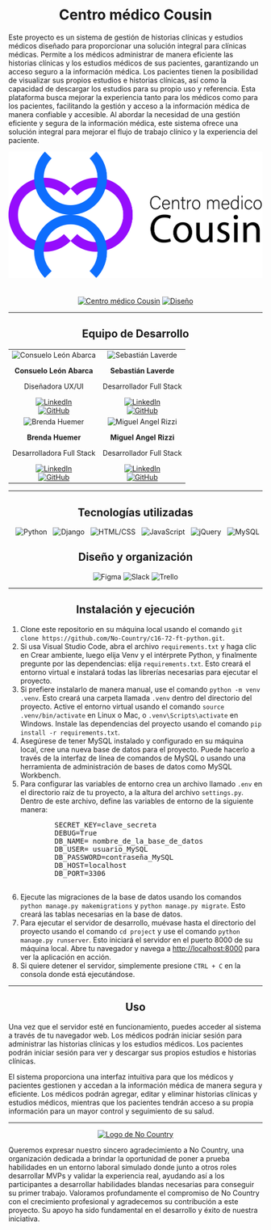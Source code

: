<h1 align="center">Centro médico Cousin</h1>
<p>Este proyecto es un sistema de gestión de historias clínicas y estudios médicos diseñado para proporcionar una solución integral para clínicas médicas. Permite a los médicos administrar de manera eficiente las historias clínicas y los estudios médicos de sus pacientes, garantizando un acceso seguro a la información médica. Los pacientes tienen la posibilidad de visualizar sus propios estudios e historias clínicas, así como la capacidad de descargar los estudios para su propio uso y referencia. Esta plataforma busca mejorar la experiencia tanto para los médicos como para los pacientes, facilitando la gestión y acceso a la información médica de manera confiable y accesible. Al abordar la necesidad de una gestión eficiente y segura de la información médica, este sistema ofrece una solución integral para mejorar el flujo de trabajo clínico y la experiencia del paciente.</p>
<div align=center >
    <img src="./project/static_dev/images/logos/logo_png.png" class="img-logo" alt="Centro médico Cousin" height=250 >
</div>

<br>
<br>
<div align=center >
    <a href="https://cmcousin.pythonanywhere.com/"><img src="https://img.shields.io/badge/Deploy-%230082CE.svg?logo=google-chrome&logoColor=white" alt="Centro médico Cousin" style="height: 30px;"></a>
    <a href="https://www.figma.com/file/074dMWcYVHDnTCOBEtKUmy/Proyecto-CM-Cousin?type=design&node-id=0-1&mode=design&t=TEvUbK6RN9kzfOlr-0"><img src="https://img.shields.io/badge/Dise%C3%B1o-%23F24E1E.svg?logo=figma&logoColor=white" alt="Diseño" style="height: 30px;"></a>
</div>

<hr>

<h2 align="center">Equipo de Desarrollo</h2>

<table align="center">
  <tr>
    <td align="center">
      <img src="https://media.licdn.com/dms/image/D4D03AQHEUMBZW5Xwdg/profile-displayphoto-shrink_800_800/0/1695943376792?e=1715212800&v=beta&t=_d6iyef9wZ_ndapJIcveQV4iksKU3szGPqRNCx4ejJE" alt="Consuelo León Abarca" height=200 width=200>
      <p><strong>Consuelo León Abarca</strong></p>
      <p>Diseñadora UX/UI</p>
      <a href="https://www.linkedin.com/in/consuelo-leon-abarca/">
        <img src="https://img.shields.io/badge/LinkedIn-%230077B5.svg?logo=linkedin&logoColor=white" alt="LinkedIn">
      </a> 
      <br>
      <a href="https://github.com/consuelo0595">
        <img src="https://img.shields.io/badge/GitHub-%23181717.svg?logo=github&logoColor=white" alt="GitHub">
      </a>    
    </td>
    <td align="center">
      <img src="https://avatars.githubusercontent.com/u/151546685?v=4" alt="Sebastián Laverde" height=200 width=200>
      <p><strong>Sebastián Laverde</strong></p>
      <p>Desarrollador Full Stack</p>
      <a href="https://www.linkedin.com/in/sebastian-laverde-51a33715b/"">
        <img src="https://img.shields.io/badge/LinkedIn-%230077B5.svg?logo=linkedin&logoColor=white" alt="LinkedIn">
      </a> 
      <br>
      <a href="https://github.com/sbtn63">
        <img src="https://img.shields.io/badge/GitHub-%23181717.svg?logo=github&logoColor=white" alt="GitHub">
      </a>    
    </td>
</tr>
<tr>
    <td align="center">
      <img src="https://avatars.githubusercontent.com/u/89327840?v=4" alt="Brenda Huemer" height=200 width=200>
      <p><strong>Brenda Huemer</strong></p>
      <p>Desarrolladora Full Stack</p>
      <a href="https://www.linkedin.com/in/brenda-huemer/">
        <img src="https://img.shields.io/badge/LinkedIn-%230077B5.svg?logo=linkedin&logoColor=white" alt="LinkedIn">
      </a> 
      <br>
      <a href="https://github.com/brxndxz">
        <img src="https://img.shields.io/badge/GitHub-%23181717.svg?logo=github&logoColor=white" alt="GitHub">
      </a>    
    </td>
    <td align="center">
      <img src="https://media.licdn.com/dms/image/D4D03AQGj9Hcc9uny1Q/profile-displayphoto-shrink_800_800/0/1704305853538?e=1715212800&v=beta&t=QTiOgUX7qXPp4Lg2BYj0qURK35hB1DWsX2RwUJ4dO3Y" alt="Miguel Angel Rizzi" height=200 width=200>
      <p><strong>Miguel Angel Rizzi</strong></p>
      <p>Desarrollador Full Stack</p>
      <a href="https://linkedin.com/in/miguel-angel-rizzi">
        <img src="https://img.shields.io/badge/LinkedIn-%230077B5.svg?logo=linkedin&logoColor=white" alt="LinkedIn">
      </a> 
      <br>
      <a href="https://github.com/MiguelRizzi">
        <img src="https://img.shields.io/badge/GitHub-%23181717.svg?logo=github&logoColor=white" alt="GitHub">
      </a>
    </td>
  </tr>
</table>

<hr>

<h2 align="center">Tecnologías utilizadas</h2>
<div align="center">
  <img src="https://img.shields.io/badge/Python-%233776AB.svg?logo=python&logoColor=white" alt="Python" style="height: 30px;">
  <img src="https://img.shields.io/badge/Django-%23092E20.svg?logo=django&logoColor=white" alt="Django" style="height: 30px;">
  <img src="https://img.shields.io/badge/HTML/CSS-%23E34F26.svg?logo=html5&logoColor=white" alt="HTML/CSS" style="height: 30px;">
  <img src="https://img.shields.io/badge/JavaScript-%23F7DF1E.svg?logo=javascript&logoColor=black" alt="JavaScript" style="height: 30px;">
  <img src="https://img.shields.io/badge/jQuery-%230769AD.svg?logo=jquery&logoColor=white" alt="jQuery" style="height: 30px;">
  <img src="https://img.shields.io/badge/MySQL-%2300758F.svg?logo=mysql&logoColor=white" alt="MySQL" style="height: 30px;">
</div>

<h2 align="center">Diseño y organización</h2>
<div align="center">
    <img src="https://img.shields.io/badge/Figma-F24E1E?logo=figma&logoColor=white" alt="Figma" style="height: 30px;">
    <img src="https://img.shields.io/badge/Slack-4A154B?logo=slack&logoColor=white" alt="Slack" style="height: 30px;">
    <img src="https://img.shields.io/badge/Trello-0079BF?logo=trello&logoColor=white" alt="Trello" style="height: 30px;">
</div>
<hr>

<h2 align="center">Instalación y ejecución</h2>

<ol>
    <li>Clone este repositorio en su máquina local usando el comando <code>git clone https://github.com/No-Country/c16-72-ft-python.git</code>.</li>
    <li>Si usa Visual Studio Code, abra el archivo <code>requirements.txt</code> y haga clic en Crear ambiente, luego elija Venv y el intérprete Python, y finalmente 
    pregunte por las dependencias: elija <code>requirements.txt</code>. Esto creará el entorno virtual e instalará todas las librerías necesarias para ejecutar el proyecto. 
    </li>
    <li>Si prefiere instalarlo de manera manual, use el comando <code>python -m venv .venv</code>. Esto creará una carpeta llamada <code>.venv</code> dentro del directorio      del proyecto. Active el entorno virtual usando el comando <code>source .venv/bin/activate</code> en Linux o Mac, o <code>.venv\Scripts\activate</code> en Windows.           Instale las dependencias del proyecto usando el comando <code>pip install -r requirements.txt</code>.</li>
    <li>Asegúrese de tener MySQL instalado y configurado en su máquina local, cree una nueva base de datos para el proyecto. Puede hacerlo a través de la interfaz de línea de comandos de MySQL o usando una herramienta de administración de bases de datos como MySQL Workbench.</li>
    <li>Para configurar las variables de entorno crea un archivo llamado <code>.env</code> en el directorio raíz de tu proyecto, a la altura del archivo <code>settings.py</code>. Dentro de este archivo, define las variables de entorno de la siguiente manera:<br>
    <pre>
        SECRET_KEY=clave_secreta
        DEBUG=True
        DB_NAME= nombre_de_la_base_de_datos
        DB_USER= usuario_MySQL
        DB_PASSWORD=contraseña_MySQL
        DB_HOST=localhost
        DB_PORT=3306
    </pre>
    </li>
    <li>Ejecute las migraciones de la base de datos usando los comandos <code>python manage.py makemigrations</code> y <code>python manage.py migrate</code>. Esto creará las tablas necesarias en la base de datos.</li>
    <li>Para ejecutar el servidor de desarrollo, muévase hasta el directorio del proyecto usando el comando <code>cd project</code> y use el comando <code>python manage.py runserver</code>. Esto iniciará el servidor en el puerto 8000 de su máquina local. Abre tu navegador y navega a <a href="http://localhost:8000">http://localhost:8000</a> para ver la aplicación en acción.</li>
    <li>Si quiere detener el servidor, simplemente presione <code>CTRL + C</code> en la consola donde está ejecutándose.</li>
</ol>

<hr>

<h2 align="center">Uso</h2>

<p>Una vez que el servidor esté en funcionamiento, puedes acceder al sistema a través de tu navegador web. Los médicos podrán iniciar sesión para administrar las historias clínicas y los estudios médicos. Los pacientes podrán iniciar sesión para ver y descargar sus propios estudios e historias clínicas.

El sistema proporciona una interfaz intuitiva para que los médicos y pacientes gestionen y accedan a la información médica de manera segura y eficiente. Los médicos podrán agregar, editar y eliminar historias clínicas y estudios médicos, mientras que los pacientes tendrán acceso a su propia información para un mayor control y seguimiento de su salud.</p>

<hr>

<a href="https://www.nocountry.tech" target="_blank">
  <div align="center">
    <img src="https://assets-global.website-files.com/65773955177041dbf059ed20/6584760759a54bef40894700_Logo%20navbar.svg" alt="Logo de No Country" height="60">
  </div>
</a>

<p>Queremos expresar nuestro sincero agradecimiento a No Country, una organización dedicada a brindar la oportunidad de poner a prueba habilidades en un entorno laboral simulado donde junto a otros roles desarrollar MVPs y validar la experiencia real, ayudando así a los participantes a desarrollar habilidades blandas necesarias para conseguir su primer trabajo. Valoramos profundamente el compromiso de No Country con el crecimiento profesional y agradecemos su contribución a este proyecto. Su apoyo ha sido fundamental en el desarrollo y éxito de nuestra iniciativa.</p>
